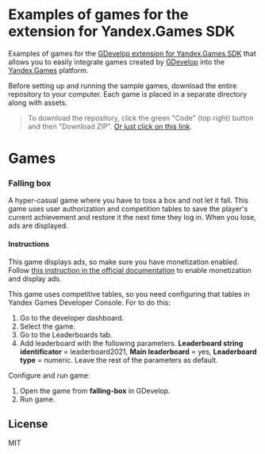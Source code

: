 # Examples of games for the extension for Yandex.Games SDK
Examples of games for the [GDevelop extension for Yandex.Games SDK](https://github.com/achubutkin/yandex-games-sdk-gdevelop-extension) that allows you to easily integrate games created by [GDevelop](https://gdevelop-app.com/) into the [Yandex.Games](https://yandex.com/games/) platform.

Before setting up and running the sample games, download the entire repository to your computer. Each game is placed in a separate directory along with assets.

> To download the repository, click the green "Code" (top right) button and then "Download ZIP". [Or just click on this link](https://github.com/achubutkin/yandex-games-sdk-gdevelop-extension-examples-games/archive/refs/heads/main.zip).

# Games

### Falling box
A hyper-casual game where you have to toss a box and not let it fall. This game uses user authorization and competition tables to save the player's current achievement and restore it the next time they log in. When you lose, ads are displayed.

#### Instructions 
This game displays ads, so make sure you have monetization enabled. Follow [this instruction in the official documentation](https://yandex.ru/dev/games/doc/dg/console/enable-monetization.html) to enable monetization and display ads.

This game uses competitive tables, so you need configuring that tables in Yandex Games Developer Console. For to do this: 
1. Go to the developer dashboard.
2. Select the game.
3. Go to the Leaderboards tab.
4. Add leaderboard with the following parameters. **Leaderboard string identificator** = leaderboard2021, **Main leaderboard** = yes, **Leaderboard type** = numeric. Leave the rest of the parameters as default.

Configure and run game: 
1. Open the game from **falling-box** in GDevelop.
2. Run game.

## License

MIT